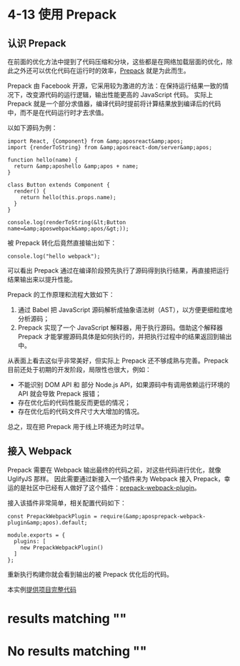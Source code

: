
# 4-13 使用 Prepack

## 认识 Prepack

在前面的优化方法中提到了代码压缩和分块，这些都是在网络加载层面的优化，除此之外还可以优化代码在运行时的效率，[Prepack](https://prepack.io) 就是为此而生。

Prepack 由 Facebook 开源，它采用较为激进的方法：在保持运行结果一致的情况下，改变源代码的运行逻辑，输出性能更高的 JavaScript 代码。
实际上 Prepack 就是一个部分求值器，编译代码时提前将计算结果放到编译后的代码中，而不是在代码运行时才去求值。

以如下源码为例：

```
import React, {Component} from &amp;aposreact&amp;apos;
import {renderToString} from &amp;aposreact-dom/server&amp;apos;

function hello(name) {
  return &amp;aposhello &amp;apos + name;
}

class Button extends Component {
  render() {
    return hello(this.props.name);
  }
}

console.log(renderToString(&lt;Button name=&amp;aposwebpack&amp;apos/&gt;));

```

被 Prepack 转化后竟然直接输出如下：

```
console.log("hello webpack");

```

可以看出 Prepack 通过在编译阶段预先执行了源码得到执行结果，再直接把运行结果输出来以提升性能。

Prepack 的工作原理和流程大致如下：

1. 通过 Babel 把 JavaScript 源码解析成抽象语法树（AST），以方便更细粒度地分析源码；
1. Prepack 实现了一个 JavaScript 解释器，用于执行源码。借助这个解释器 Prepack 才能掌握源码具体是如何执行的，并把执行过程中的结果返回到输出中。

从表面上看去这似乎非常美好，但实际上 Prepack 还不够成熟与完善。Prepack 目前还处于初期的开发阶段，局限性也很大，例如：

- 不能识别 DOM API 和 部分 Node.js API，如果源码中有调用依赖运行环境的 API 就会导致 Prepack 报错；
- 存在优化后的代码性能反而更低的情况；
- 存在优化后的代码文件尺寸大大增加的情况。

总之，现在把 Prepack 用于线上环境还为时过早。

## 接入 Webpack

Prepack 需要在 Webpack 输出最终的代码之前，对这些代码进行优化，就像 UglifyJS 那样。
因此需要通过新接入一个插件来为 Webpack 接入 Prepack，幸运的是社区中已经有人做好了这个插件：[prepack-webpack-plugin](https://github.com/gajus/prepack-webpack-plugin)。

接入该插件非常简单，相关配置代码如下：

```
const PrepackWebpackPlugin = require(&amp;aposprepack-webpack-plugin&amp;apos).default;

module.exports = {
  plugins: [
    new PrepackWebpackPlugin()
  ]
};

```

重新执行构建你就会看到输出的被 Prepack 优化后的代码。

> 
本实例[提供项目完整代码](http://webpack.wuhaolin.cn/4-13使用Prepack.zip)


#  results matching ""

# No results matching ""
